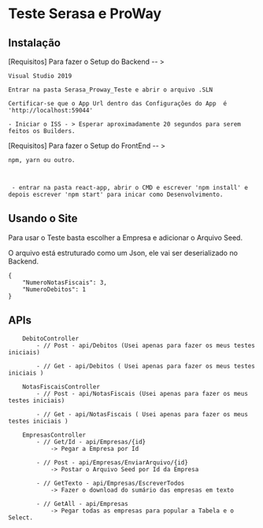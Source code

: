 Teste Serasa e ProWay
=====================

Instalação
----------

[Requisitos] Para fazer o Setup do Backend -- \>

    Visual Studio 2019

    Entrar na pasta Serasa_Proway_Teste e abrir o arquivo .SLN

    Certificar-se que o App Url dentro das Configurações do App  é 'http://localhost:59044'

    - Iniciar o ISS - > Esperar aproximadamente 20 segundos para serem feitos os Builders.

[Requisitos] Para fazer o Setup do FrontEnd -- \>

    npm, yarn ou outro.



     - entrar na pasta react-app, abrir o CMD e escrever 'npm install' e 
    depois escrever 'npm start' para inicar como Desenvolvimento.

Usando o Site
-------------

Para usar o Teste basta escolher a Empresa e adicionar o Arquivo Seed.

O arquivo está estruturado como um Json, ele vai ser deserializado no Backend.

    {
        "NumeroNotasFiscais": 3,
        "NumeroDebitos": 1
    }

APIs
----

        DebitoController
            - // Post - api/Debitos (Usei apenas para fazer os meus testes iniciais)

            - // Get - api/Debitos ( Usei apenas para fazer os meus testes iniciais )

        NotasFiscaisController
            - // Post - api/NotasFiscais (Usei apenas para fazer os meus testes iniciais)

            - // Get - api/NotasFiscais ( Usei apenas para fazer os meus testes iniciais )

        EmpresasController
            - // Get/Id - api/Empresas/{id}
                -> Pegar a Empresa por Id

            - // Post - api/Empresas/EnviarArquivo/{id}
                -> Postar o Arquivo Seed por Id da Empresa

            - // GetTexto - api/Empresas/EscreverTodos
                -> Fazer o download do sumário das empresas em texto

            - // GetAll - api/Empresas
                -> Pegar todas as empresas para popular a Tabela e o Select.

